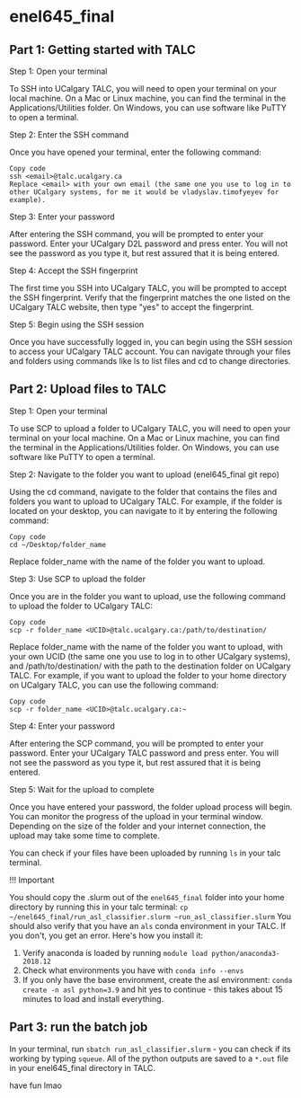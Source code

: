 # enel645_final

## Part 1: Getting started with TALC

Step 1: Open your terminal

To SSH into UCalgary TALC, you will need to open your terminal on your local machine. On a Mac or Linux machine, you can find the terminal in the Applications/Utilities folder. On Windows, you can use software like PuTTY to open a terminal.

Step 2: Enter the SSH command

Once you have opened your terminal, enter the following command:

```
Copy code
ssh <email>@talc.ucalgary.ca
Replace <email> with your own email (the same one you use to log in to other UCalgary systems, for me it would be vladyslav.timofyeyev for example).
```
Step 3: Enter your password

After entering the SSH command, you will be prompted to enter your password. Enter your UCalgary D2L password and press enter. You will not see the password as you type it, but rest assured that it is being entered.

Step 4: Accept the SSH fingerprint

The first time you SSH into UCalgary TALC, you will be prompted to accept the SSH fingerprint. Verify that the fingerprint matches the one listed on the UCalgary TALC website, then type "yes" to accept the fingerprint.

Step 5: Begin using the SSH session

Once you have successfully logged in, you can begin using the SSH session to access your UCalgary TALC account. You can navigate through your files and folders using commands like ls to list files and cd to change directories.

## Part 2: Upload files to TALC
Step 1: Open your terminal

To use SCP to upload a folder to UCalgary TALC, you will need to open your terminal on your local machine. On a Mac or Linux machine, you can find the terminal in the Applications/Utilities folder. On Windows, you can use software like PuTTY to open a terminal.

Step 2: Navigate to the folder you want to upload (enel645_final git repo)

Using the cd command, navigate to the folder that contains the files and folders you want to upload to UCalgary TALC. For example, if the folder is located on your desktop, you can navigate to it by entering the following command:

```
Copy code
cd ~/Desktop/folder_name
```
Replace folder_name with the name of the folder you want to upload.


Step 3: Use SCP to upload the folder

Once you are in the folder you want to upload, use the following command to upload the folder to UCalgary TALC:

```
Copy code
scp -r folder_name <UCID>@talc.ucalgary.ca:/path/to/destination/
```
Replace folder_name with the name of the folder you want to upload, <UCID> with your own UCID (the same one you use to log in to other UCalgary systems), and /path/to/destination/ with the path to the destination folder on UCalgary TALC. For example, if you want to upload the folder to your home directory on UCalgary TALC, you can use the following command:

```
Copy code
scp -r folder_name <UCID>@talc.ucalgary.ca:~
```
Step 4: Enter your password

After entering the SCP command, you will be prompted to enter your password. Enter your UCalgary TALC password and press enter. You will not see the password as you type it, but rest assured that it is being entered.

Step 5: Wait for the upload to complete

Once you have entered your password, the folder upload process will begin. You can monitor the progress of the upload in your terminal window. Depending on the size of the folder and your internet connection, the upload may take some time to complete.

You can check if your files have been uploaded by running `ls` in your talc terminal.

!!! Important

You should copy the .slurm out of the `enel645_final` folder into your home directory by running this in your talc terminal: `cp ~/enel645_final/run_asl_classifier.slurm ~run_asl_classifier.slurm`
You should also verify that you have an `als` conda environment in your TALC. If you don't, you get an error. Here's how you install it:

1. Verify anaconda is loaded by running `module load python/anaconda3-2018.12`
2. Check what environments you have with `conda info --envs`
3. If you only have the base environment, create the asl environment: `conda create -n asl python=3.9` and hit yes to continue - this takes about 15 minutes to load and install everything.

## Part 3: run the batch job
In your terminal, run `sbatch run_asl_classifier.slurm` - you can check if its working by typing `squeue`. All of the python outputs are saved to a `*.out` file in your enel645_final directory in TALC. 

have fun lmao